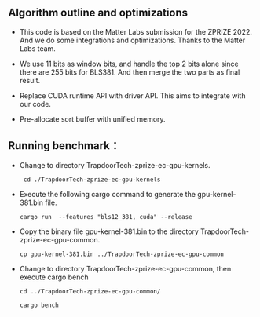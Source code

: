 
## Algorithm outline and optimizations

*  This code is based on the Matter Labs submission for the ZPRIZE 2022. And we do some integrations and optimizations. Thanks to the Matter Labs team.

*  We use 11 bits as window bits, and handle the top 2 bits alone since there are 255 bits for BLS381. And then merge the two parts as final result.
*  Replace CUDA runtime API with driver API. This aims to integrate with our code.

* Pre-allocate sort buffer with unified memory.


## Running benchmark：

*   Change to directory TrapdoorTech-zprize-ec-gpu-kernels.
    ```
     cd ./TrapdoorTech-zprize-ec-gpu-kernels
    ```

*   Execute the following cargo command to generate the gpu-kernel-381.bin file.
    ```
    cargo run  --features "bls12_381, cuda" --release
    ```

*   Copy the binary file gpu-kernel-381.bin to the directory TrapdoorTech-zprize-ec-gpu-common.
    ```
    cp gpu-kernel-381.bin ../TrapdoorTech-zprize-ec-gpu-common
    ```
*   Change to directory TrapdoorTech-zprize-ec-gpu-common, then execute cargo bench
    ```
    cd ../TrapdoorTech-zprize-ec-gpu-common/
    
    cargo bench
    ```